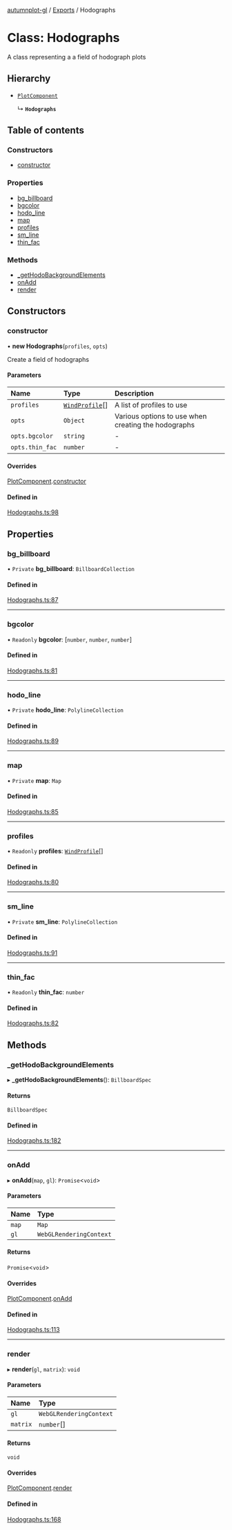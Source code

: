 [autumnplot-gl](../README.md) / [Exports](../modules.md) / Hodographs

# Class: Hodographs

A class representing a a field of hodograph plots

## Hierarchy

- [`PlotComponent`](PlotComponent.md)

  ↳ **`Hodographs`**

## Table of contents

### Constructors

- [constructor](Hodographs.md#constructor)

### Properties

- [bg\_billboard](Hodographs.md#bg_billboard)
- [bgcolor](Hodographs.md#bgcolor)
- [hodo\_line](Hodographs.md#hodo_line)
- [map](Hodographs.md#map)
- [profiles](Hodographs.md#profiles)
- [sm\_line](Hodographs.md#sm_line)
- [thin\_fac](Hodographs.md#thin_fac)

### Methods

- [\_getHodoBackgroundElements](Hodographs.md#_gethodobackgroundelements)
- [onAdd](Hodographs.md#onadd)
- [render](Hodographs.md#render)

## Constructors

### constructor

• **new Hodographs**(`profiles`, `opts`)

Create a field of hodographs

#### Parameters

| Name | Type | Description |
| :------ | :------ | :------ |
| `profiles` | [`WindProfile`](../interfaces/WindProfile.md)[] | A list of profiles to use |
| `opts` | `Object` | Various options to use when creating the hodographs |
| `opts.bgcolor` | `string` | - |
| `opts.thin_fac` | `number` | - |

#### Overrides

[PlotComponent](PlotComponent.md).[constructor](PlotComponent.md#constructor)

#### Defined in

[Hodographs.ts:98](https://github.com/tsupinie/autumnplot-gl/blob/3306c37/src/Hodographs.ts#L98)

## Properties

### bg\_billboard

• `Private` **bg\_billboard**: `BillboardCollection`

#### Defined in

[Hodographs.ts:87](https://github.com/tsupinie/autumnplot-gl/blob/3306c37/src/Hodographs.ts#L87)

___

### bgcolor

• `Readonly` **bgcolor**: [`number`, `number`, `number`]

#### Defined in

[Hodographs.ts:81](https://github.com/tsupinie/autumnplot-gl/blob/3306c37/src/Hodographs.ts#L81)

___

### hodo\_line

• `Private` **hodo\_line**: `PolylineCollection`

#### Defined in

[Hodographs.ts:89](https://github.com/tsupinie/autumnplot-gl/blob/3306c37/src/Hodographs.ts#L89)

___

### map

• `Private` **map**: `Map`

#### Defined in

[Hodographs.ts:85](https://github.com/tsupinie/autumnplot-gl/blob/3306c37/src/Hodographs.ts#L85)

___

### profiles

• `Readonly` **profiles**: [`WindProfile`](../interfaces/WindProfile.md)[]

#### Defined in

[Hodographs.ts:80](https://github.com/tsupinie/autumnplot-gl/blob/3306c37/src/Hodographs.ts#L80)

___

### sm\_line

• `Private` **sm\_line**: `PolylineCollection`

#### Defined in

[Hodographs.ts:91](https://github.com/tsupinie/autumnplot-gl/blob/3306c37/src/Hodographs.ts#L91)

___

### thin\_fac

• `Readonly` **thin\_fac**: `number`

#### Defined in

[Hodographs.ts:82](https://github.com/tsupinie/autumnplot-gl/blob/3306c37/src/Hodographs.ts#L82)

## Methods

### \_getHodoBackgroundElements

▸ **_getHodoBackgroundElements**(): `BillboardSpec`

#### Returns

`BillboardSpec`

#### Defined in

[Hodographs.ts:182](https://github.com/tsupinie/autumnplot-gl/blob/3306c37/src/Hodographs.ts#L182)

___

### onAdd

▸ **onAdd**(`map`, `gl`): `Promise`<`void`\>

#### Parameters

| Name | Type |
| :------ | :------ |
| `map` | `Map` |
| `gl` | `WebGLRenderingContext` |

#### Returns

`Promise`<`void`\>

#### Overrides

[PlotComponent](PlotComponent.md).[onAdd](PlotComponent.md#onadd)

#### Defined in

[Hodographs.ts:113](https://github.com/tsupinie/autumnplot-gl/blob/3306c37/src/Hodographs.ts#L113)

___

### render

▸ **render**(`gl`, `matrix`): `void`

#### Parameters

| Name | Type |
| :------ | :------ |
| `gl` | `WebGLRenderingContext` |
| `matrix` | `number`[] |

#### Returns

`void`

#### Overrides

[PlotComponent](PlotComponent.md).[render](PlotComponent.md#render)

#### Defined in

[Hodographs.ts:168](https://github.com/tsupinie/autumnplot-gl/blob/3306c37/src/Hodographs.ts#L168)
